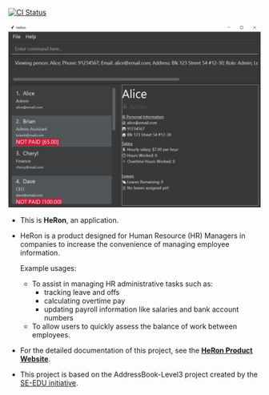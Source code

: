 [![CI Status](https://github.com/se-edu/addressbook-level3/workflows/Java%20CI/badge.svg)](https://github.com/AY2122S1-CS2103T-F11-3/tp/actions)

![Ui](docs/images/Ui.png)

* This is **HeRon**, an application.<br>
* HeRon is a product designed for Human Resource (HR) Managers in companies to increase the convenience of managing employee information.
  
  Example usages:
  * To assist in managing HR administrative tasks such as:
    * tracking leave and offs
    * calculating overtime pay
    * updating payroll information like salaries and bank account numbers
  * To allow users to quickly assess the balance of work between employees.

* For the detailed documentation of this project, see the **[HeRon Product Website](https://ay2122s1-cs2103t-f11-3.github.io/tp/)**.

* This project is based on the AddressBook-Level3 project created by the [SE-EDU initiative](https://se-education.org).
